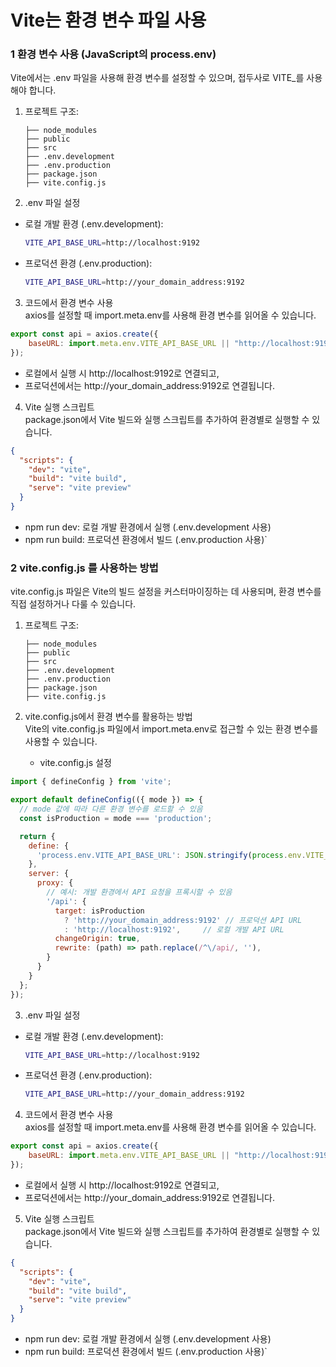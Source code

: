 # Vite는 환경 변수 파일 사용


### 1 환경 변수 사용 (JavaScript의 process.env)
Vite에서는 .env 파일을 사용해 환경 변수를 설정할 수 있으며, 접두사로 VITE_를 사용해야 합니다.


1. 프로젝트 구조:
   ```arduino
   ├── node_modules
   ├── public
   ├── src
   ├── .env.development
   ├── .env.production
   ├── package.json
   ├── vite.config.js
   
   ```

2. .env 파일 설정
  - 로컬 개발 환경 (.env.development):   
    ```bash
    VITE_API_BASE_URL=http://localhost:9192
    ````
  
  - 프로덕션 환경 (.env.production):
    ```bash
    VITE_API_BASE_URL=http://your_domain_address:9192
    ````

3. 코드에서 환경 변수 사용   
   axios를 설정할 때 import.meta.env를 사용해 환경 변수를 읽어올 수 있습니다.
```javascript
export const api = axios.create({
    baseURL: import.meta.env.VITE_API_BASE_URL || "http://localhost:9192"
});
````
  - 로컬에서 실행 시 http://localhost:9192로 연결되고,
  - 프로덕션에서는 http://your_domain_address:9192로 연결됩니다.

4. Vite 실행 스크립트  
   package.json에서 Vite 빌드와 실행 스크립트를 추가하여 환경별로 실행할 수 있습니다.
```json
{
  "scripts": {
    "dev": "vite",
    "build": "vite build",
    "serve": "vite preview"
  }
}
```
- npm run dev: 로컬 개발 환경에서 실행 (.env.development 사용)
- npm run build: 프로덕션 환경에서 빌드 (.env.production 사용)`



### 2 vite.config.js 를 사용하는 방법
vite.config.js 파일은 Vite의 빌드 설정을 커스터마이징하는 데 사용되며, 환경 변수를 직접 설정하거나 다룰 수 있습니다.
1. 프로젝트 구조:
   ```arduino
   ├── node_modules
   ├── public
   ├── src
   ├── .env.development
   ├── .env.production
   ├── package.json
   ├── vite.config.js
   
   ```
2. vite.config.js에서 환경 변수를 활용하는 방법  
   Vite의 vite.config.js 파일에서 import.meta.env로 접근할 수 있는 환경 변수를 사용할 수 있습니다.

   - vite.config.js 설정
```javascript
import { defineConfig } from 'vite';

export default defineConfig(({ mode }) => {
  // mode 값에 따라 다른 환경 변수를 로드할 수 있음
  const isProduction = mode === 'production';

  return {
    define: {
      'process.env.VITE_API_BASE_URL': JSON.stringify(process.env.VITE_API_BASE_URL),
    },
    server: {
      proxy: {
        // 예시: 개발 환경에서 API 요청을 프록시할 수 있음
        '/api': {
          target: isProduction
            ? 'http://your_domain_address:9192' // 프로덕션 API URL
            : 'http://localhost:9192',     // 로컬 개발 API URL
          changeOrigin: true,
          rewrite: (path) => path.replace(/^\/api/, ''),
        }
      }
    }
  };
});
````



3. .env 파일 설정
- 로컬 개발 환경 (.env.development):
  ```bash
  VITE_API_BASE_URL=http://localhost:9192
  ````

- 프로덕션 환경 (.env.production):
  ```bash
  VITE_API_BASE_URL=http://your_domain_address:9192
  ````

4. 코드에서 환경 변수 사용   
   axios를 설정할 때 import.meta.env를 사용해 환경 변수를 읽어올 수 있습니다.
```javascript
export const api = axios.create({
    baseURL: import.meta.env.VITE_API_BASE_URL || "http://localhost:9192"
});
````
- 로컬에서 실행 시 http://localhost:9192로 연결되고,
- 프로덕션에서는 http://your_domain_address:9192로 연결됩니다.

5. Vite 실행 스크립트  
   package.json에서 Vite 빌드와 실행 스크립트를 추가하여 환경별로 실행할 수 있습니다.
```json
{
  "scripts": {
    "dev": "vite",
    "build": "vite build",
    "serve": "vite preview"
  }
}
```
- npm run dev: 로컬 개발 환경에서 실행 (.env.development 사용)
- npm run build: 프로덕션 환경에서 빌드 (.env.production 사용)`    